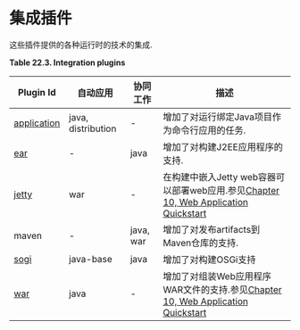 # 集成插件

这些插件提供的各种运行时的技术的集成.

**Table 22.3. Integration plugins**

| Plugin Id | 自动应用 | 协同工作 | 描述 |
| -- | -- | -- | -- |
| [application](https://docs.gradle.org/current/userguide/application_plugin.html) | java, distribution | - | 增加了对运行绑定Java项目作为命令行应用的任务. |
| [ear](https://docs.gradle.org/current/userguide/ear_plugin.html) | - | java | 增加了对构建J2EE应用程序的支持. |
| [jetty](https://docs.gradle.org/current/userguide/jetty_plugin.html) | war | - | 在构建中嵌入Jetty web容器可以部署web应用.参见[Chapter 10, Web Application Quickstart](https://docs.gradle.org/current/userguide/web_project_tutorial.html) |
| maven | - | java, war | 增加了对发布artifacts到Maven仓库的支持. |
| [sogi](https://docs.gradle.org/current/userguide/osgi_plugin.html) | java-base | java | 增加了对构建OSGi支持 |
| [war](https://docs.gradle.org/current/userguide/war_plugin.html) | java | - | 增加了对组装Web应用程序WAR文件的支持.参见[Chapter 10, Web Application Quickstart](https://docs.gradle.org/current/userguide/web_project_tutorial.html) |
